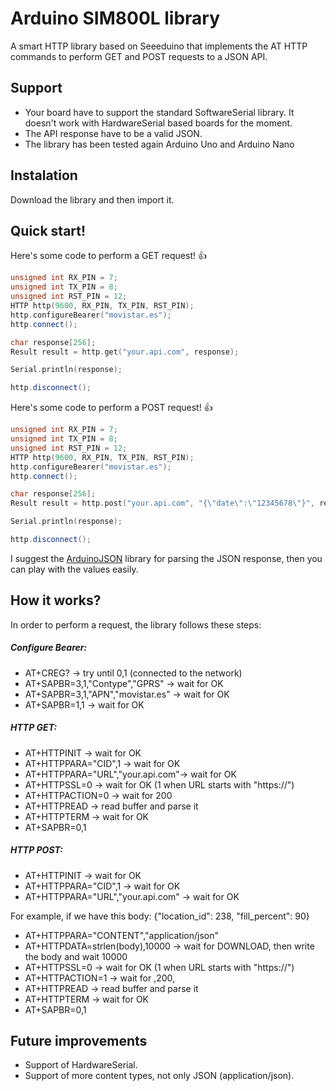 
# Arduino SIM800L library
A smart HTTP library based on Seeeduino that implements the AT HTTP commands to perform GET and POST requests to a JSON API.

## Support
* Your board have to support the standard SoftwareSerial library. It doesn't  work with HardwareSerial based boards for the moment.
* The API response have to be a valid JSON.
* The library has been tested again Arduino Uno and Arduino Nano

## Instalation
Download the library and then import it.

## Quick start!

Here's some code to perform a GET request! :+1:

``` c++
unsigned int RX_PIN = 7;
unsigned int TX_PIN = 8;
unsigned int RST_PIN = 12;
HTTP http(9600, RX_PIN, TX_PIN, RST_PIN);
http.configureBearer("movistar.es");
http.connect();

char response[256];
Result result = http.get("your.api.com", response);

Serial.println(response);

http.disconnect();

```

Here's some code to perform a POST request! :+1:

``` c++
unsigned int RX_PIN = 7;
unsigned int TX_PIN = 8;
unsigned int RST_PIN = 12;
HTTP http(9600, RX_PIN, TX_PIN, RST_PIN);
http.configureBearer("movistar.es");
http.connect();

char response[256];
Result result = http.post("your.api.com", "{\"date\":\"12345678\"}", response);

Serial.println(response);

http.disconnect();
```

I suggest the [ArduinoJSON](https://github.com/bblanchon/ArduinoJson) library for parsing the JSON response, then you can play with the values easily.


## How it works?
In order to perform a request, the library follows these steps:

##### Configure Bearer:

  - AT+CREG? -> try until 0,1 (connected to the network)
  - AT+SAPBR=3,1,"Contype","GPRS" -> wait for OK
  - AT+SAPBR=3,1,"APN","movistar.es" -> wait for OK
  - AT+SAPBR=1,1 -> wait for OK

##### HTTP GET:

  - AT+HTTPINIT -> wait for OK
  - AT+HTTPPARA="CID",1 -> wait for OK
  - AT+HTTPPARA="URL","your.api.com"-> wait for OK
  - AT+HTTPSSL=0 -> wait for OK (1 when URL starts with "https://")
  - AT+HTTPACTION=0 -> wait for 200
  - AT+HTTPREAD -> read buffer and parse it
  - AT+HTTPTERM -> wait for OK
  - AT+SAPBR=0,1

##### HTTP POST:
  - AT+HTTPINIT -> wait for OK
  - AT+HTTPPARA="CID",1 -> wait for OK
  - AT+HTTPPARA="URL","your.api.com" -> wait for OK

  For example, if we have this body: {"location_id": 238, "fill_percent": 90}

  - AT+HTTPPARA="CONTENT","application/json"
  - AT+HTTPDATA=strlen(body),10000 -> wait for DOWNLOAD, then write the body and wait 10000
  - AT+HTTPSSL=0 -> wait for OK (1 when URL starts with "https://")
  - AT+HTTPACTION=1 -> wait for ,200,
  - AT+HTTPREAD -> read buffer and parse it
  - AT+HTTPTERM -> wait for OK
  - AT+SAPBR=0,1

## Future improvements

- Support of HardwareSerial.
- Support of more content types, not only JSON (application/json).
